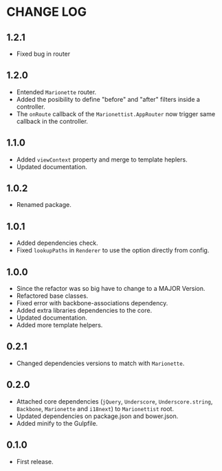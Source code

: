# CHANGE LOG

## 1.2.1

* Fixed bug in router

## 1.2.0

* Entended `Marionette` router.
* Added the posibility to define "before" and "after" filters inside a controller.
* The `onRoute` callback of the `Marionettist.AppRouter` now trigger same callback in the controller.

## 1.1.0

* Added `viewContext` property and  merge to template heplers.
* Updated documentation.

## 1.0.2

* Renamed package.

## 1.0.1

* Added dependencies check.
* Fixed `lookupPaths` in `Renderer` to use the option directly from config.

## 1.0.0

* Since the refactor was so big have to change to a MAJOR Version.
* Refactored base classes.
* Fixed error with backbone-associations dependency.
* Added extra libraries dependencies to the core.
* Updated documentation.
* Added more template helpers.

## 0.2.1

* Changed dependencies versions to match with `Marionette`.

## 0.2.0

* Attached core dependencies (`jQuery`, `Underscore`, `Underscore.string`, `Backbone`, `Marionette` and `i18next`) to `Marionettist` root.
* Updated dependencies on package.json and bower.json.
* Added minify to the Gulpfile.

## 0.1.0

* First release.

